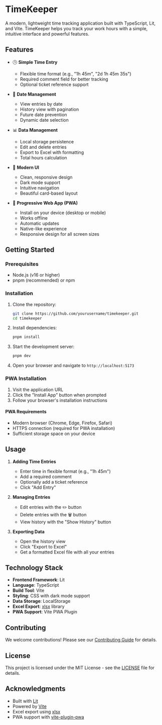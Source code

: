 # TimeKeeper

A modern, lightweight time tracking application built with TypeScript, Lit, and Vite. TimeKeeper helps you track your work hours with a simple, intuitive interface and powerful features.

## Features

- 🕒 **Simple Time Entry**

  - Flexible time format (e.g., "1h 45m", "2d 1h 45m 35s")
  - Required comment field for better tracking
  - Optional ticket reference support
- 📅 **Date Management**

  - View entries by date
  - History view with pagination
  - Future date prevention
  - Dynamic date selection
- 📊 **Data Management**

  - Local storage persistence
  - Edit and delete entries
  - Export to Excel with formatting
  - Total hours calculation
- 🎨 **Modern UI**

  - Clean, responsive design
  - Dark mode support
  - Intuitive navigation
  - Beautiful card-based layout
- 📱 **Progressive Web App (PWA)**

  - Install on your device (desktop or mobile)
  - Works offline
  - Automatic updates
  - Native-like experience
  - Responsive design for all screen sizes

## Getting Started

### Prerequisites

- Node.js (v16 or higher)
- pnpm (recommended) or npm

### Installation

1. Clone the repository:

   ```bash
   git clone https://github.com/yourusername/timekeeper.git
   cd timekeeper
   ```
2. Install dependencies:

   ```bash
   pnpm install
   ```
3. Start the development server:

   ```bash
   pnpm dev
   ```
4. Open your browser and navigate to `http://localhost:5173`

### PWA Installation

1. Visit the application URL
2. Click the "Install App" button when prompted
3. Follow your browser's installation instructions

#### PWA Requirements
- Modern browser (Chrome, Edge, Firefox, Safari)
- HTTPS connection (required for PWA installation)
- Sufficient storage space on your device

## Usage

1. **Adding Time Entries**

   - Enter time in flexible format (e.g., "1h 45m")
   - Add a required comment
   - Optionally add a ticket reference
   - Click "Add Entry"
2. **Managing Entries**

   - Edit entries with the ✏️ button
   - Delete entries with the 🗑️ button
   - View history with the "Show History" button
3. **Exporting Data**

   - Open the history view
   - Click "Export to Excel"
   - Get a formatted Excel file with all your entries

## Technology Stack

- **Frontend Framework**: Lit
- **Language**: TypeScript
- **Build Tool**: Vite
- **Styling**: CSS with dark mode support
- **Data Storage**: LocalStorage
- **Excel Export**: [xlsx](https://www.npmjs.com/package/xlsx) library
- **PWA Support**: Vite PWA Plugin

## Contributing

We welcome contributions! Please see our [Contributing Guide](CONTRIBUTING.md) for details.

## License

This project is licensed under the MIT License - see the [LICENSE](LICENSE) file for details.

## Acknowledgments

- Built with [Lit](https://lit.dev/)
- Powered by [Vite](https://vitejs.dev/)
- Excel export using [xlsx](https://www.npmjs.com/package/xlsx)
- PWA support with [vite-plugin-pwa](https://vite-pwa-org.netlify.app/)
